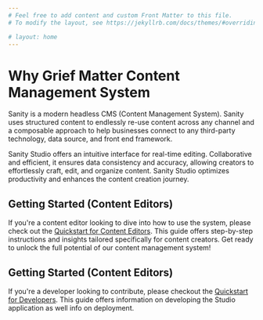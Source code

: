 ```yaml
---
# Feel free to add content and custom Front Matter to this file.
# To modify the layout, see https://jekyllrb.com/docs/themes/#overriding-theme-defaults

# layout: home
---
```


# Why Grief Matter Content Management System

Sanity is a modern headless CMS (Content Management System). Sanity uses structured content to endlessly re-use content across any channel and a composable approach to help businesses connect to any third-party technology, data source, and front end framework.

Sanity Studio offers an intuitive interface for real-time editing. Collaborative and efficient, it ensures data consistency and accuracy, allowing creators to effortlessly craft, edit, and organize content. Sanity Studio optimizes productivity and enhances the content creation journey.

## Getting Started (Content Editors)

If you're a content editor looking to dive into how to use the system, please check out the [Quickstart for Content Editors](./content-editor-quickstart.md). This guide offers step-by-step instructions and insights tailored specifically for content creators. Get ready to unlock the full potential of our content management system!

## Getting Started (Content Editors)

If you're a developer looking to contribute, please checkout the [Quickstart for Developers](./developer-quickstart.md). This guide offers information on developing the Studio application as well info on deployment.
